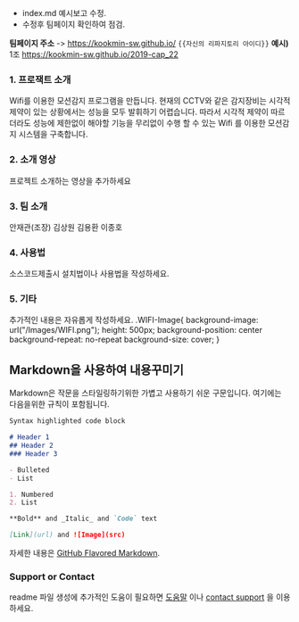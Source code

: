 - index.md 예시보고 수정.
- 수정후 팀페이지 확인하여 점검.

**팀페이지 주소** -> https://kookmin-sw.github.io/ `{{자신의 리파지토리 아이디}}`
**예시)** 1조  https://kookmin-sw.github.io/2019-cap_22

### 1. 프로잭트 소개
Wifi를 이용한 모션감지 프로그램을 만듭니다. 
 현재의 CCTV와 같은 감지장비는 시각적 제약이 있는 상황에서는 성능을 모두 발휘하기 어렵습니다. 따라서 시각적 제약이 따르더라도 성능에 제한없이
해야할 기능을 무리없이 수행 할 수 있는 Wifi 를 이용한 모션감지 시스템을 구축합니다.

### 2. 소개 영상
프로젝트 소개하는 영상을 추가하세요

### 3. 팀 소개

안재관(조장)
김상원
김용환
이종호

### 4. 사용법

소스코드제출시 설치법이나 사용법을 작성하세요.

### 5. 기타

추가적인 내용은 자유롭게 작성하세요.
.WIFI-Image{
 background-image: url("/Images/WIFI.png");
 height: 500px;
 background-position: center
 background-repeat: no-repeat
 background-size: cover;
}

## Markdown을 사용하여 내용꾸미기

Markdown은 작문을 스타일링하기위한 가볍고 사용하기 쉬운 구문입니다. 여기에는 다음을위한 규칙이 포함됩니다.

```markdown
Syntax highlighted code block

# Header 1
## Header 2
### Header 3

- Bulleted
- List

1. Numbered
2. List

**Bold** and _Italic_ and `Code` text

[Link](url) and ![Image](src)
```

자세한 내용은 [GitHub Flavored Markdown](https://guides.github.com/features/mastering-markdown/).

### Support or Contact

readme 파일 생성에 추가적인 도움이 필요하면 [도움말](https://help.github.com/articles/about-readmes/) 이나 [contact support](https://github.com/contact) 을 이용하세요.
